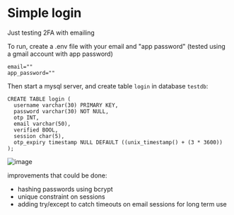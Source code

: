 # Simple login
Just testing 2FA with emailing

To run, create a .env file with your email and "app password" (tested using a gmail account with app password)

```
email=""
app_password=""
```

Then start a mysql server, and create table `login` in database `testdb`:
```
CREATE TABLE login (
  username varchar(30) PRIMARY KEY,
  password varchar(30) NOT NULL,
  otp INT,
  email varchar(50),
  verified BOOL,
  session char(5),
  otp_expiry timestamp NULL DEFAULT ((unix_timestamp() + (3 * 3600))
);
```
![image](https://github.com/user-attachments/assets/17a0694d-20ec-4243-943a-5a5f6ebc8601)


improvements that could be done:
- hashing passwords using bcrypt
- unique constraint on sessions
- adding try/except to catch timeouts on email sessions for long term use
